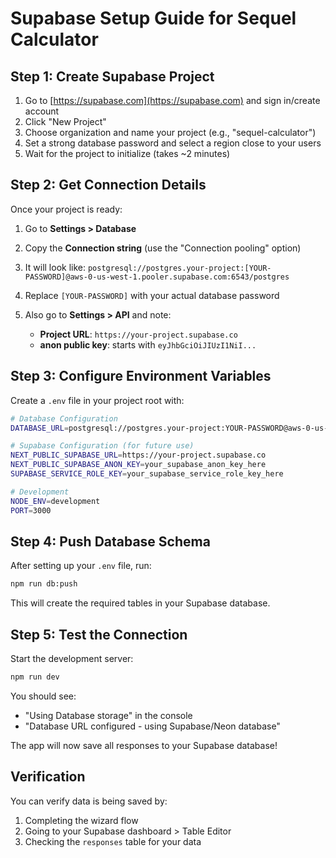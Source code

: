 # Supabase Setup Guide for Sequel Calculator

## Step 1: Create Supabase Project

1. Go to [https://supabase.com](https://supabase.com) and sign in/create account
2. Click "New Project"
3. Choose organization and name your project (e.g., "sequel-calculator")
4. Set a strong database password and select a region close to your users
5. Wait for the project to initialize (takes ~2 minutes)

## Step 2: Get Connection Details

Once your project is ready:

1. Go to **Settings > Database**
2. Copy the **Connection string** (use the "Connection pooling" option)
3. It will look like: `postgresql://postgres.your-project:[YOUR-PASSWORD]@aws-0-us-west-1.pooler.supabase.com:6543/postgres`
4. Replace `[YOUR-PASSWORD]` with your actual database password

5. Also go to **Settings > API** and note:
   - **Project URL**: `https://your-project.supabase.co`
   - **anon public key**: starts with `eyJhbGciOiJIUzI1NiI...`

## Step 3: Configure Environment Variables

Create a `.env` file in your project root with:

```bash
# Database Configuration
DATABASE_URL=postgresql://postgres.your-project:YOUR-PASSWORD@aws-0-us-west-1.pooler.supabase.com:6543/postgres

# Supabase Configuration (for future use)
NEXT_PUBLIC_SUPABASE_URL=https://your-project.supabase.co
NEXT_PUBLIC_SUPABASE_ANON_KEY=your_supabase_anon_key_here
SUPABASE_SERVICE_ROLE_KEY=your_supabase_service_role_key_here

# Development
NODE_ENV=development
PORT=3000
```

## Step 4: Push Database Schema

After setting up your `.env` file, run:

```bash
npm run db:push
```

This will create the required tables in your Supabase database.

## Step 5: Test the Connection

Start the development server:

```bash
npm run dev
```

You should see:
- "Using Database storage" in the console
- "Database URL configured - using Supabase/Neon database"

The app will now save all responses to your Supabase database!

## Verification

You can verify data is being saved by:
1. Completing the wizard flow
2. Going to your Supabase dashboard > Table Editor
3. Checking the `responses` table for your data 